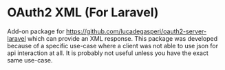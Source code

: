 # OAuth2 XML (For Laravel)

Add-on package for https://github.com/lucadegasperi/oauth2-server-laravel which can provide an XML response. This package was developed because of a specific use-case where a client was not able to use json for api interaction at all. It is probably not useful unless you have the exact same use-case.
